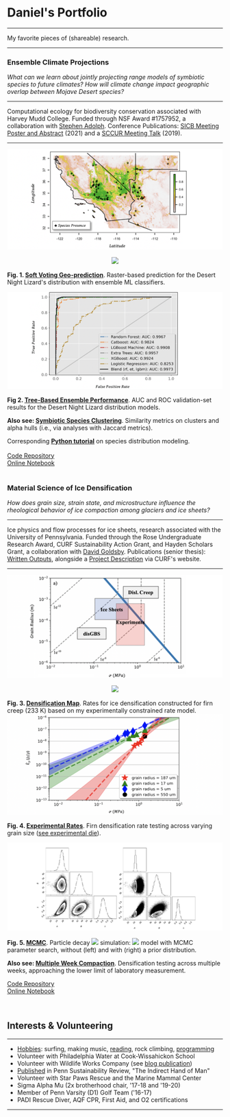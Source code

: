 # Daniel's Portfolio

---

My favorite pieces of (shareable) research.

---

### Ensemble Climate Projections

*What can we learn about jointly projecting range models of symbiotic species to future climates? How will climate change impact geographic overlap between Mojave Desert species?*

---

Computational ecology for biodiversity conservation associated with Harvey Mudd College. Funded through NSF Award #1757952, a collaboration with <a target="_blank" rel="noopener noreferrer" href="https://www.hmc.edu/biology/faculty-staff/stephen-c-adolph/">Stephen Adolph</a>. Conference Publications: [SICB Meeting Poster and Abstract](https://sicbannualmeeting.pathable.co/meetings/virtual/b5bEwkdpSNA3kaCLq) (2021) and a <a target="_blank" rel="noopener noreferrer" href="https://drive.google.com/file/d/1_lLy6dBbrB0ThanvAZXhrh6nIyBOMxnv/view?usp=sharing">SCCUR Meeting Talk</a> (2019).

---

<img src="images/range.png?raw=true"/> 

<p align="center"> <img src="https://render.githubusercontent.com/render/math?math=\P(class) = \P(\overline{rf,et,lgbm})"> </p>

**Fig. 1. <ins><a target="_blank" rel="noopener noreferrer" href="https://nbviewer.jupyter.org/github/daniel-furman/ensemble-climate-projections/blob/main/Comparing_MLs.ipynb">Soft Voting Geo-prediction</a></ins>**. Raster-based prediction for the Desert Night Lizard's distribution with ensemble ML classifiers.

<img src="images/auc.png?raw=true"/>

**Fig 2. <ins><a target="_blank" rel="noopener noreferrer" href="https://github.com/daniel-furman/ensemble-climate-projections">Tree-Based Ensemble Performance</a></ins>**. AUC and ROC validation-set results for the Desert Night Lizard distribution models. 


**Also see: <ins><a target="_blank" rel="noopener noreferrer" href="https://github.com/daniel-furman/ensemble-climate-projections/blob/main/pca_benchmark.R">Symbiotic Species Clustering</a></ins>**. Similarity metrics on clusters and alpha hulls (i.e., via analyses with Jaccard metrics).

Corresponding **<ins><a target="_blank" rel="noopener noreferrer" href="https://daniel-furman.github.io/Python-species-distribution-modeling/">Python tutorial</a></ins>** on species distribution modeling.<br><br>
<a target="_blank" rel="noopener noreferrer" href="https://github.com/daniel-furman/ensemble-climate-projections">Code Repository</a><br>
<a target="_blank" rel="noopener noreferrer" href="https://nbviewer.jupyter.org/github/daniel-furman/ensemble-climate-projections/blob/main/Comparing_MLs.ipynb">Online Notebook</a>
<br><br>

### Material Science of Ice Densification

*How does grain size, strain state, and microstructure influence the rheological behavior of ice compaction among glaciers and ice sheets?*

---

Ice physics and flow processes for ice sheets, research associated with the University of Pennsylvania. Funded through the Rose Undergraduate Research Award, CURF Sustainability Action Grant, and Hayden Scholars Grant, a collaboration with <a target="_blank" rel="noopener noreferrer" href="https://earth.sas.upenn.edu/people/david-l-goldsby">David Goldsby</a>. Publications (senior thesis): <a target="_blank" rel="noopener noreferrer" href="https://drive.google.com/drive/folders/1eDXEeZ1x04-mp7oUI9cQi2PNBXxXor5x?usp=sharing">Written Outputs</a>, alongside a <a target="_blank" rel="noopener noreferrer" href="https://www.curf.upenn.edu/project/furman-daniel-experimental-ice-compaction">Project Description</a> via CURF's website.

---

<img src="images/map.png?raw=true"/>

<p align="center"><img src="https://render.githubusercontent.com/render/math?math=\frac{\dot{\rho}}{\rho_{ice}} (dens. rate) = \frac{2{\A}(1-{\rho}r)}{(1-(1-{\rho}r)^{1/n})^{n}} (\frac{2\sigma}{n})^{n} exp(\frac{-Q}{RT})d^{-p}"> </p>

**Fig. 3. <ins><a target="_blank" rel="noopener noreferrer" href="https://github.com/daniel-furman/Furman-and-Goldsby/blob/master/mechanism_maps.py">Densification Map</a></ins>**. Rates for ice densification constructed for firn creep (233 K) based on my experimentally constrained rate model.
<img src="images/exp-interv.png?raw=true"/>

**Fig. 4. <ins><a target="_blank" rel="noopener noreferrer" href="https://github.com/daniel-furman/Furman-and-Goldsby/blob/master/exp_confidence_intervals.py">Experimental Rates</a></ins>**. Firn densification rate testing across varying grain size (<a target="_blank" rel="noopener noreferrer" href="https://www.curf.upenn.edu/project/furman-daniel-experimental-ice-compaction">see experimental die</a>).

<img src="images/mcmc.png?raw=true" class="center"/>

**Fig. 5. <ins><a target="_blank" rel="noopener noreferrer" href="https://github.com/daniel-furman/Furman-DS-programs">MCMC</a></ins>**. Particle decay <img src="https://render.githubusercontent.com/render/math?math=R(t)"> simulation: <img src="https://render.githubusercontent.com/render/math?math=R(t) = A + B e^{-\lambda t}"> model with MCMC parameter search, without (left) and with (right) a prior distribution.

**Also see: <ins><a target="_blank" rel="noopener noreferrer" href="https://github.com/daniel-furman/Furman-and-Goldsby">Multiple Week Compaction</a></ins>**. Densification testing across multiple weeks, approaching the lower limit of laboratory measurement. 

<a target="_blank" rel="noopener noreferrer" href="https://github.com/daniel-furman/Furman-and-Goldsby">Code Repository</a><br>
<a target="_blank" rel="noopener noreferrer" href="https://nbviewer.jupyter.org/github/daniel-furman/Furman-and-Goldsby/blob/master/Firn_notebook.ipynb">Online Notebook</a>


<br>

## Interests & Volunteering

---

* [Hobbies](activities.md): surfing, making music, [reading](reading.md), rock climbing, [programming](programming.md)
* Volunteer with Philadelphia Water at Cook-Wissahickon School 
* Volunteer with Wildlife Works Company (see [blog publication](psr_redd_blog.pdf))
* [Published](https://repository.upenn.edu/cgi/viewcontent.cgi?article=1043&context=psr) in Penn Sustainability Review, "The Indirect Hand of Man"
*	Volunteer with Star Paws Rescue and the Marine Mammal Center
*	Sigma Alpha Mu (2x brotherhood chair, '17-18 and '19-20)
*	Member of Penn Varsity (D1) Golf Team ('16-17)
* PADI Rescue Diver, AQF CPR, First Aid, and O2 certifications

---




